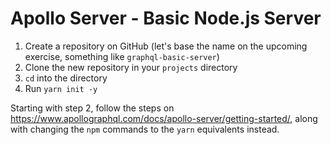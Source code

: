 # Apollo Server - Basic Node.js Server

1. Create a repository on GitHub (let's base the name on the upcoming exercise, something like `graphql-basic-server`)
2. Clone the new repository in your `projects` directory
3. `cd` into the directory
4. Run `yarn init -y`

Starting with step 2, follow the steps on https://www.apollographql.com/docs/apollo-server/getting-started/, along with changing the `npm` commands to the `yarn` equivalents instead.
